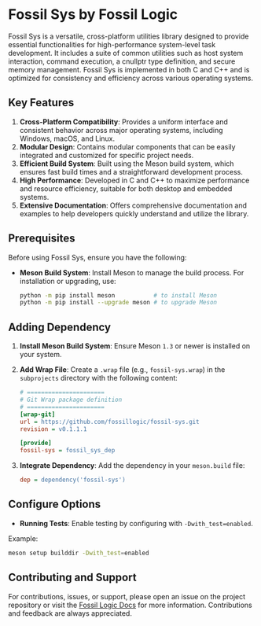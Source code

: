 # **Fossil Sys by Fossil Logic**

Fossil Sys is a versatile, cross-platform utilities library designed to provide essential functionalities for high-performance system-level task development. It includes a suite of common utilities such as host system interaction, command execution, a cnullptr type definition, and secure memory management. Fossil Sys is implemented in both C and C++ and is optimized for consistency and efficiency across various operating systems.

## Key Features

1. **Cross-Platform Compatibility**: Provides a uniform interface and consistent behavior across major operating systems, including Windows, macOS, and Linux.
2. **Modular Design**: Contains modular components that can be easily integrated and customized for specific project needs.
3. **Efficient Build System**: Built using the Meson build system, which ensures fast build times and a straightforward development process.
4. **High Performance**: Developed in C and C++ to maximize performance and resource efficiency, suitable for both desktop and embedded systems.
5. **Extensive Documentation**: Offers comprehensive documentation and examples to help developers quickly understand and utilize the library.

## Prerequisites

Before using Fossil Sys, ensure you have the following:

- **Meson Build System**: Install Meson to manage the build process. For installation or upgrading, use:

    ```sh
    python -m pip install meson           # to install Meson
    python -m pip install --upgrade meson # to upgrade Meson
    ```

## Adding Dependency

1. **Install Meson Build System**: Ensure Meson `1.3` or newer is installed on your system.

2. **Add Wrap File**: Create a `.wrap` file (e.g., `fossil-sys.wrap`) in the `subprojects` directory with the following content:

     ```ini
     # ======================
     # Git Wrap package definition
     # ======================
     [wrap-git]
     url = https://github.com/fossillogic/fossil-sys.git
     revision = v0.1.1.1

     [provide]
     fossil-sys = fossil_sys_dep
     ```

3. **Integrate Dependency**: Add the dependency in your `meson.build` file:

     ```ini
     dep = dependency('fossil-sys')
     ```

## Configure Options

- **Running Tests**: Enable testing by configuring with `-Dwith_test=enabled`.

Example:

```sh
meson setup builddir -Dwith_test=enabled
```

## Contributing and Support

For contributions, issues, or support, please open an issue on the project repository or visit the [Fossil Logic Docs](https://fossillogic.com/docs) for more information. Contributions and feedback are always appreciated.
